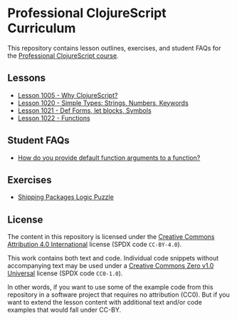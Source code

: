 # Professional ClojureScript Curriculum

This repository contains lesson outlines, exercises, and student FAQs for the [Professional ClojureScript course](https://cljs.pro).

## Lessons

- [Lesson 1005 - Why ClojureScript?](lessons/1005-why-clojurescript.md)
- [Lesson 1020 - Simple Types: Strings, Numbers, Keywords](lessons/1020-strings-numbers-keywords.md)
- [Lesson 1021 - Def Forms, let blocks, Symbols](lessons/1021-def-let-symbols.md)
- [Lesson 1022 - Functions](lessons/1022-functions.md)

## Student FAQs

- [How do you provide default function arguments to a function?](faqs/default-function-arguments.md)

## Exercises

- [Shipping Packages Logic Puzzle](exercises/shipping-logic-puzzle.md)

## License

The content in this repository is licensed under the [Creative Commons Attribution 4.0 International](LICENSE-CC-BY.txt) license (SPDX code `CC-BY-4.0`).

This work contains both text and code. Individual code snippets without accompanying text may be used under a [Creative Commons Zero v1.0 Universal](LICENSE-CC0.txt) license (SPDX code `CC0-1.0`).

In other words, if you want to use some of the example code from this repository
in a software project that requires no attribution (CC0). But if you want to
extend the lesson content with additional text and/or code examples that would
fall under CC-BY.
